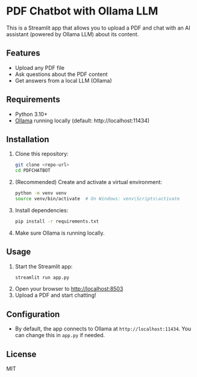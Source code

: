 # PDF Chatbot with Ollama LLM

This is a Streamlit app that allows you to upload a PDF and chat with an AI assistant (powered by Ollama LLM) about its content.

## Features
- Upload any PDF file
- Ask questions about the PDF content
- Get answers from a local LLM (Ollama)

## Requirements
- Python 3.10+
- [Ollama](https://ollama.com/) running locally (default: http://localhost:11434)

## Installation
1. Clone this repository:
   ```bash
   git clone <repo-url>
   cd PDFCHATBOT
   ```
2. (Recommended) Create and activate a virtual environment:
   ```bash
   python -m venv venv
   source venv/bin/activate  # On Windows: venv\Scripts\activate
   ```
3. Install dependencies:
   ```bash
   pip install -r requirements.txt
   ```
4. Make sure Ollama is running locally.

## Usage
1. Start the Streamlit app:
   ```bash
   streamlit run app.py
   ```
2. Open your browser to [http://localhost:8503](http://localhost:8503)
3. Upload a PDF and start chatting!

## Configuration
- By default, the app connects to Ollama at `http://localhost:11434`. You can change this in `app.py` if needed.

## License
MIT 